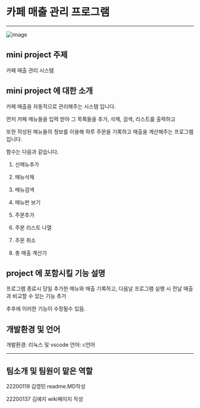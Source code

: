 # 카페 매출 관리 프로그램
----------------

![image](https://user-images.githubusercontent.com/130723495/236805079-2fcd034b-245a-457c-962a-862834c2d8b7.png)



## mini project 주제
카페 매출 관리 시스템

## mini project 에 대한 소개
카페 매출을 자동적으로 관리해주는 시스템 입니다.

먼저 카페 메뉴들을 입력 받아 그 목록들을 추가, 삭제, 검색, 리스트를 출력하고

또한 작성된 메뉴들의 정보를 이용해 하루 주문을 기록하고 매출을 계산해주는 프로그램입니다.

함수는 다음과 같습니다.

1. 신메뉴추가
2. 메뉴삭제
3. 메뉴검색
4. 메뉴판 보기

5. 주문추가
6. 주문 리스트 나열
7. 주문 취소
8. 총 매출 계산기






## project 에 포함시킬 기능 설명
프로그램 종료시 당일 추가한 메뉴와 매출 기록하고, 다음날 프로그램 실행 시 전날 매출과 비교할 수 있는 기능 추가

추후에 이러한 기능이 수정될수 있음.


## 개발환경 및 언어

개발환경: 리눅스 및 vscode
언어: c언어



-----------------------------
## 팀소개 및 팀원이 맡은 역할

22200119 김영민 readme.MD작성

22200137 김예지 wiki페이지 작성

